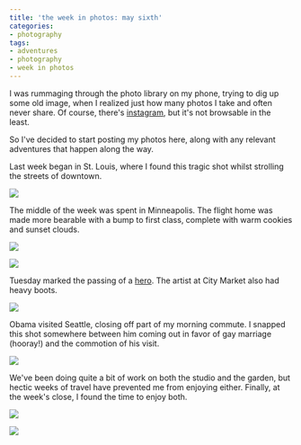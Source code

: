 ```yaml
---
title: 'the week in photos: may sixth'
categories:
- photography
tags:
- adventures
- photography
- week in photos
---
```


I was rummaging through the photo library on my phone, trying to dig up some old image, when I realized just how many photos I take and often never share. Of course, there's [instagram](http://instagr.am/p/KkontcD20k/), but it's not browsable in the least.

So I've decided to start posting my photos here, along with any relevant adventures that happen along the way.

Last week began in St. Louis, where I found this tragic shot whilst strolling the streets of downtown. 

![](/blog/old-uploads/2012/05/20120507-deadbird.jpg)

The middle of the week was spent in Minneapolis. The flight home was made more bearable with a bump to first class, complete with warm cookies and sunset clouds.

![](/blog/old-uploads/2012/05/20120507-cookies.jpg)

![](/blog/old-uploads/2012/05/20120507-clouds.jpg)

Tuesday marked the passing of a [hero](http://en.wikipedia.org/wiki/Maurice_Sendak). The artist at City Market also had heavy boots.

![](/blog/old-uploads/2012/05/20120507-goodbyeMaurice.jpg)

Obama visited Seattle, closing off part of my morning commute. I snapped this shot somewhere between him coming out in favor of gay marriage (hooray!) and the commotion of his visit.

![](/blog/old-uploads/2012/05/20120507-obama.jpg)

We've been doing quite a bit of work on both the studio and the garden, but hectic weeks of travel have prevented me from enjoying either. Finally, at the week's close, I found the time to enjoy both.

![](/blog/old-uploads/2012/05/20120507-studio.jpg)

![](/blog/old-uploads/2012/05/20120507-moth.jpg)
